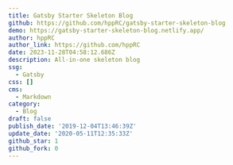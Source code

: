 ```yaml
---
title: Gatsby Starter Skeleton Blog
github: https://github.com/hppRC/gatsby-starter-skeleton-blog
demo: https://gatsby-starter-skeleton-blog.netlify.app/
author: hppRC
author_link: https://github.com/hppRC
date: 2023-11-28T04:58:12.686Z
description: All-in-one skeleton blog
ssg:
  - Gatsby
css: []
cms:
  - Markdown
category:
  - Blog
draft: false
publish_date: '2019-12-04T13:46:39Z'
update_date: '2020-05-11T12:35:33Z'
github_star: 1
github_fork: 0
---
```

